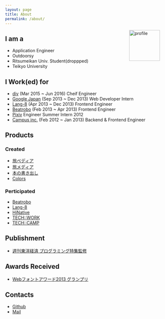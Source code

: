 ```yaml
---
layout: page
title: About
permalink: /about/
---
```


<img src="{{site.avatar}}" alt="profile" style="width: 100px;float: right;">

## I am a

- Application Engineer
- Outdoorsy
- Ritsumeikan Univ. Student(droppped)
- Teikyo University

## I Work(ed) for

- [div](http://di-v.co.jp/) (Mar 2015 ~ Jun 2016) Cheif Engineer
- [Google Japan](https://www.google.co.jp/) (Sep 2013 ~ Dec 2013) Web Developer Intern
- [Lang-8](http://lang-8.com/) (Apr 2013 ~ Dec 2013) Frontend Engineer
- [Beatrobo](https://beatrobo.com) (Feb 2013 ~ Apr 2013) Frontend Engineer
- [Pixiv](http://www.pixiv.net/) Engineer Summer Intern 2012
- [Campus inc.](http://campus-inc.org/) (Feb 2012 ~ Jan 2013) Backend & Frontend Engineer

## Products

### Created

- [旅ペディア](http://tabipedia.net)
- [旅メディア](http://media.tabipedia.net)
- [本の書き出し](http://kakidashi.com)
- [Colors](https://colors.today)

### Perticipated

- [Beatrobo](https://corp.beatrobo.com/ja)
- [Lang-8](http://lang-8.com)
- [HiNative](https://hinative.com)
- [TECH::WORK](https://tech-work.in)
- [TECH::CAMP](https://tech-camp.in)

## Publishment
- [週刊東洋経済 プログラミング特集監修](http://store.toyokeizai.net/magazine/toyo/20160516)

## Awards Received
- [Webフォントアワード2013 グランプリ](http://book.mynavi.jp/wd/webfont/2013/)

## Contacts
- [Github](https://github.com/takashi)
- [Mail](mailto:tak1240@gmail.com)
